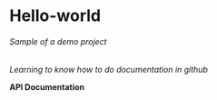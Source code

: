 # Hello-world
###### Sample of a demo project #######

*Learning to know how to do documentation in github*

**API Documentation**

